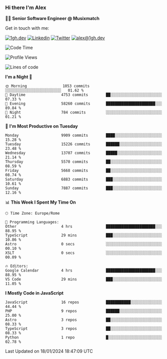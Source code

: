 ### Hi there I'm Alex

👨‍💻 __Senior Software Engineer @ Musixmatch__

Get in touch with me:

[![1gh.dev](https://img.shields.io/static/v1?label=1gh.dev&message=%20&color=red&logo=&style=flat-square&logoColor=white)](https://www.1gh.dev/)
[![Linkedin](https://img.shields.io/static/v1?label=Linkedin&message=%20&color=blue&logo=Linkedin&style=flat-square&logoColor=white)](https://linkedin.com/in/alexghirelli)
[![Twitter](https://img.shields.io/static/v1?label=Twitter&message=%20&color=blue&logo=Twitter&style=flat-square&logoColor=white)](https://twitter.com/alexGhirelli)
[![alex@1gh.dev](https://img.shields.io/static/v1?label=alex@1gh.dev&message=%20&color=red&logo=gmail&style=flat-square&logoColor=white)](mailto:alex@1gh.dev)

<!--START_SECTION:waka-->
![Code Time](http://img.shields.io/badge/Code%20Time-7%2C665%20hrs%2035%20mins-blue)

![Profile Views](http://img.shields.io/badge/Profile%20Views-0-blue)

![Lines of code](https://img.shields.io/badge/From%20Hello%20World%20I%27ve%20Written-25.2%20million%20lines%20of%20code-blue)

**I'm a Night 🦉** 

```text
🌞 Morning                1053 commits        ░░░░░░░░░░░░░░░░░░░░░░░░░   01.62 % 
🌆 Daytime                4753 commits        ██░░░░░░░░░░░░░░░░░░░░░░░   07.33 % 
🌃 Evening                58260 commits       ██████████████████████░░░   89.84 % 
🌙 Night                  784 commits         ░░░░░░░░░░░░░░░░░░░░░░░░░   01.21 % 
```
📅 **I'm Most Productive on Tuesday** 

```text
Monday                   9909 commits        ████░░░░░░░░░░░░░░░░░░░░░   15.28 % 
Tuesday                  15226 commits       ██████░░░░░░░░░░░░░░░░░░░   23.48 % 
Wednesday                13707 commits       █████░░░░░░░░░░░░░░░░░░░░   21.14 % 
Thursday                 5570 commits        ██░░░░░░░░░░░░░░░░░░░░░░░   08.59 % 
Friday                   5668 commits        ██░░░░░░░░░░░░░░░░░░░░░░░   08.74 % 
Saturday                 6883 commits        ███░░░░░░░░░░░░░░░░░░░░░░   10.61 % 
Sunday                   7887 commits        ███░░░░░░░░░░░░░░░░░░░░░░   12.16 % 
```


📊 **This Week I Spent My Time On** 

```text
🕑︎ Time Zone: Europe/Rome

💬 Programming Languages: 
Other                    4 hrs               ██████████████████████░░░   88.95 % 
TypeScript               29 mins             ███░░░░░░░░░░░░░░░░░░░░░░   10.86 % 
Astro                    0 secs              ░░░░░░░░░░░░░░░░░░░░░░░░░   00.10 % 
XSLT                     0 secs              ░░░░░░░░░░░░░░░░░░░░░░░░░   00.09 % 

🔥 Editors: 
Google Calendar          4 hrs               ██████████████████████░░░   88.95 % 
VS Code                  29 mins             ███░░░░░░░░░░░░░░░░░░░░░░   11.05 % 
```

**I Mostly Code in JavaScript** 

```text
JavaScript               16 repos            ███████████░░░░░░░░░░░░░░   44.44 % 
PHP                      9 repos             ██████░░░░░░░░░░░░░░░░░░░   25.00 % 
Astro                    3 repos             ██░░░░░░░░░░░░░░░░░░░░░░░   08.33 % 
TypeScript               3 repos             ██░░░░░░░░░░░░░░░░░░░░░░░   08.33 % 
Python                   1 repo              █░░░░░░░░░░░░░░░░░░░░░░░░   02.78 % 
```




 Last Updated on 18/01/2024 18:47:09 UTC
<!--END_SECTION:waka-->
